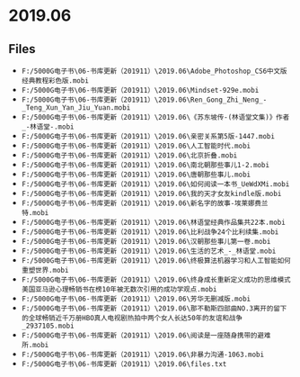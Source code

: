 # 2019.06

## Files

- `F:/5000G电子书\06-书库更新（201911）\2019.06\Adobe_Photoshop_CS6中文版经典教程彩色版.mobi`
- `F:/5000G电子书\06-书库更新（201911）\2019.06\Mindset-929e.mobi`
- `F:/5000G电子书\06-书库更新（201911）\2019.06\Ren_Gong_Zhi_Neng_-_Teng_Xun_Yan_Jiu_Yuan.mobi`
- `F:/5000G电子书\06-书库更新（201911）\2019.06\《苏东坡传-(林语堂文集)》作者_-林语堂-.mobi`
- `F:/5000G电子书\06-书库更新（201911）\2019.06\亲密关系第5版-1447.mobi`
- `F:/5000G电子书\06-书库更新（201911）\2019.06\人工智能时代.mobi`
- `F:/5000G电子书\06-书库更新（201911）\2019.06\北京折叠.mobi`
- `F:/5000G电子书\06-书库更新（201911）\2019.06\南北朝那些事儿1-2.mobi`
- `F:/5000G电子书\06-书库更新（201911）\2019.06\唐朝那些事儿.mobi`
- `F:/5000G电子书\06-书库更新（201911）\2019.06\如何阅读一本书_UeWdXMi.mobi`
- `F:/5000G电子书\06-书库更新（201911）\2019.06\我的天才女友kindle版.mobi`
- `F:/5000G电子书\06-书库更新（201911）\2019.06\新名字的故事-埃莱娜费兰特.mobi`
- `F:/5000G电子书\06-书库更新（201911）\2019.06\林语堂经典作品集共22本.mobi`
- `F:/5000G电子书\06-书库更新（201911）\2019.06\比利战争24个比利续集.mobi`
- `F:/5000G电子书\06-书库更新（201911）\2019.06\汉朝那些事儿第一卷.mobi`
- `F:/5000G电子书\06-书库更新（201911）\2019.06\生活的艺术_-_林语堂.mobi`
- `F:/5000G电子书\06-书库更新（201911）\2019.06\终极算法机器学习和人工智能如何重塑世界.mobi`
- `F:/5000G电子书\06-书库更新（201911）\2019.06\终身成长重新定义成功的思维模式美国亚马逊心理畅销书在榜10年被无数次引用的成功学观点.mobi`
- `F:/5000G电子书\06-书库更新（201911）\2019.06\芳华无删减版.mobi`
- `F:/5000G电子书\06-书库更新（201911）\2019.06\那不勒斯四部曲NO.3离开的留下的全球畅销近千万册HBO真人电视剧热拍中两个女人长达50年的友谊和战争_2937105.mobi`
- `F:/5000G电子书\06-书库更新（201911）\2019.06\阅读是一座随身携带的避难所.mobi`
- `F:/5000G电子书\06-书库更新（201911）\2019.06\非暴力沟通-1063.mobi`
- `F:/5000G电子书\06-书库更新（201911）\2019.06\files.txt`
